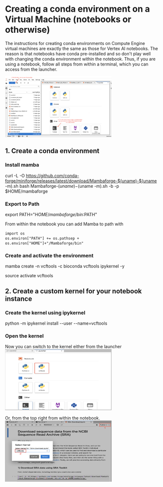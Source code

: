 # Creating a conda environment on a Virtual Machine (notebooks or otherwise)

The instructions for creating conda environments on Compute Engine virtual machines are exactly the same as those for Vertex AI notebooks. The reason is that notebooks have conda pre-installed and so don't play well with changing the conda environment within the notebook. Thus, if you are using a notebook, follow all steps from within a terminal, which you can access from the launcher. 

<img src="/images/launch_terminal.png" width="350" height="200">

## 1. Create a conda environment

### Install mamba
curl -L -O https://github.com/conda-forge/miniforge/releases/latest/download/Mambaforge-$(uname)-$(uname -m).sh
bash Mambaforge-$(uname)-$(uname -m).sh -b -p $HOME/mambaforge

### Export to Path
export PATH="$HOME/mambaforge/bin:$PATH"

From within the notebook you can add Mamba to path with 
```
import os
os.environ["PATH"] += os.pathsep + os.environ["HOME"]+"/Mambaforge/bin"
```

### Create and activate the environment
mamba create -n vcftools -c bioconda vcftools ipykernel -y

source activate vcftools

## 2. Create a custom kernel for your notebook instance

### Create the kernel using ipykernel

python -m ipykernel install --user --name=vcftools

### Open the kernel 

Now you can switch to the kernel either from the launcher
<img src="/images/launcher_env.png" width="350" height="200">


Or, from the top right from within the notebook.
<img src="/images/kernel.png" width="350" height="200">

